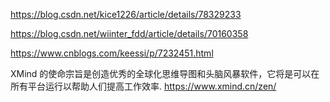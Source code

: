 https://blog.csdn.net/kice1226/article/details/78329233

https://blog.csdn.net/wiinter_fdd/article/details/70160358

https://www.cnblogs.com/keessi/p/7232451.html

XMind 的使命宗旨是创造优秀的全球化思维导图和头脑风暴软件，它将是可以在所有平台运行以帮助人们提高工作效率.
https://www.xmind.cn/zen/
